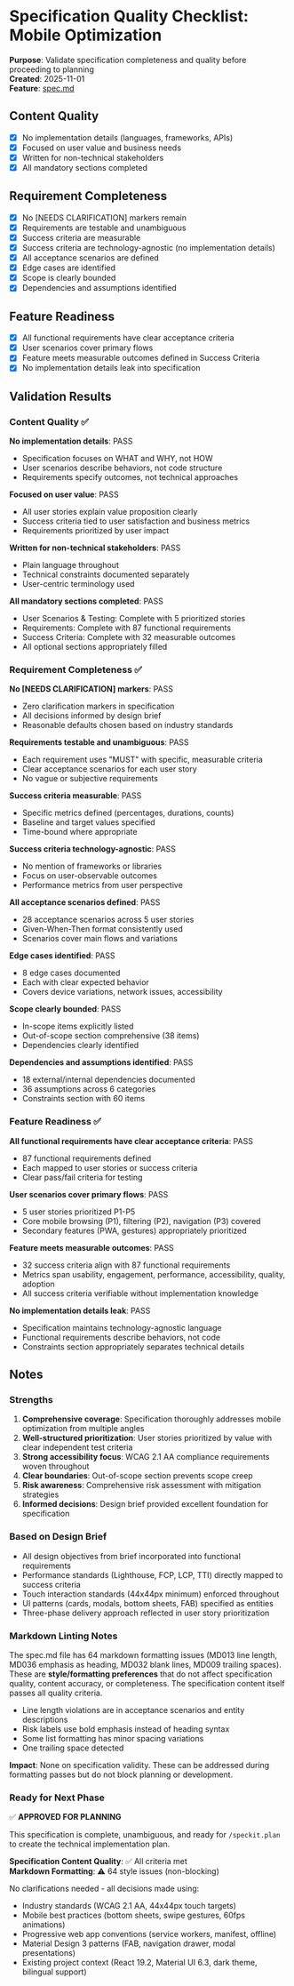 # Specification Quality Checklist: Mobile Optimization

**Purpose**: Validate specification completeness and quality before proceeding to planning  
**Created**: 2025-11-01  
**Feature**: [spec.md](../spec.md)

## Content Quality

- [x] No implementation details (languages, frameworks, APIs)
- [x] Focused on user value and business needs
- [x] Written for non-technical stakeholders
- [x] All mandatory sections completed

## Requirement Completeness

- [x] No [NEEDS CLARIFICATION] markers remain
- [x] Requirements are testable and unambiguous
- [x] Success criteria are measurable
- [x] Success criteria are technology-agnostic (no implementation details)
- [x] All acceptance scenarios are defined
- [x] Edge cases are identified
- [x] Scope is clearly bounded
- [x] Dependencies and assumptions identified

## Feature Readiness

- [x] All functional requirements have clear acceptance criteria
- [x] User scenarios cover primary flows
- [x] Feature meets measurable outcomes defined in Success Criteria
- [x] No implementation details leak into specification

## Validation Results

### Content Quality ✅

**No implementation details**: PASS
- Specification focuses on WHAT and WHY, not HOW
- User scenarios describe behaviors, not code structure
- Requirements specify outcomes, not technical approaches

**Focused on user value**: PASS
- All user stories explain value proposition clearly
- Success criteria tied to user satisfaction and business metrics
- Requirements prioritized by user impact

**Written for non-technical stakeholders**: PASS
- Plain language throughout
- Technical constraints documented separately
- User-centric terminology used

**All mandatory sections completed**: PASS
- User Scenarios & Testing: Complete with 5 prioritized stories
- Requirements: Complete with 87 functional requirements
- Success Criteria: Complete with 32 measurable outcomes
- All optional sections appropriately filled

### Requirement Completeness ✅

**No [NEEDS CLARIFICATION] markers**: PASS
- Zero clarification markers in specification
- All decisions informed by design brief
- Reasonable defaults chosen based on industry standards

**Requirements testable and unambiguous**: PASS
- Each requirement uses "MUST" with specific, measurable criteria
- Clear acceptance scenarios for each user story
- No vague or subjective requirements

**Success criteria measurable**: PASS
- Specific metrics defined (percentages, durations, counts)
- Baseline and target values specified
- Time-bound where appropriate

**Success criteria technology-agnostic**: PASS
- No mention of frameworks or libraries
- Focus on user-observable outcomes
- Performance metrics from user perspective

**All acceptance scenarios defined**: PASS
- 28 acceptance scenarios across 5 user stories
- Given-When-Then format consistently used
- Scenarios cover main flows and variations

**Edge cases identified**: PASS
- 8 edge cases documented
- Each with clear expected behavior
- Covers device variations, network issues, accessibility

**Scope clearly bounded**: PASS
- In-scope items explicitly listed
- Out-of-scope section comprehensive (38 items)
- Dependencies clearly identified

**Dependencies and assumptions identified**: PASS
- 18 external/internal dependencies documented
- 36 assumptions across 6 categories
- Constraints section with 60 items

### Feature Readiness ✅

**All functional requirements have clear acceptance criteria**: PASS
- 87 functional requirements defined
- Each mapped to user stories or success criteria
- Clear pass/fail criteria for testing

**User scenarios cover primary flows**: PASS
- 5 user stories prioritized P1-P5
- Core mobile browsing (P1), filtering (P2), navigation (P3) covered
- Secondary features (PWA, gestures) appropriately prioritized

**Feature meets measurable outcomes**: PASS
- 32 success criteria align with 87 functional requirements
- Metrics span usability, engagement, performance, accessibility, quality, adoption
- All success criteria verifiable without implementation knowledge

**No implementation details leak**: PASS
- Specification maintains technology-agnostic language
- Functional requirements describe behaviors, not code
- Constraints section appropriately separates technical details

## Notes

### Strengths

1. **Comprehensive coverage**: Specification thoroughly addresses mobile optimization from multiple angles
2. **Well-structured prioritization**: User stories prioritized by value with clear independent test criteria
3. **Strong accessibility focus**: WCAG 2.1 AA compliance requirements woven throughout
4. **Clear boundaries**: Out-of-scope section prevents scope creep
5. **Risk awareness**: Comprehensive risk assessment with mitigation strategies
6. **Informed decisions**: Design brief provided excellent foundation for specification

### Based on Design Brief

- All design objectives from brief incorporated into functional requirements
- Performance standards (Lighthouse, FCP, LCP, TTI) directly mapped to success criteria
- Touch interaction standards (44x44px minimum) enforced throughout
- UI patterns (cards, modals, bottom sheets, FAB) specified as entities
- Three-phase delivery approach reflected in user story prioritization

### Markdown Linting Notes

The spec.md file has 64 markdown formatting issues (MD013 line length, MD036 emphasis as heading, MD032 blank lines, MD009 trailing spaces). These are **style/formatting preferences** that do not affect specification quality, content accuracy, or completeness. The specification content itself passes all quality criteria.

- Line length violations are in acceptance scenarios and entity descriptions
- Risk labels use bold emphasis instead of heading syntax
- Some list formatting has minor spacing variations
- One trailing space detected

**Impact**: None on specification validity. These can be addressed during formatting passes but do not block planning or development.

### Ready for Next Phase

✅ **APPROVED FOR PLANNING**

This specification is complete, unambiguous, and ready for `/speckit.plan` to create the technical implementation plan.

**Specification Content Quality**: ✅ All criteria met  
**Markdown Formatting**: ⚠️ 64 style issues (non-blocking)

No clarifications needed - all decisions made using:

- Industry standards (WCAG 2.1 AA, 44x44px touch targets)
- Mobile best practices (bottom sheets, swipe gestures, 60fps animations)
- Progressive web app conventions (service workers, manifest, offline)
- Material Design 3 patterns (FAB, navigation drawer, modal presentations)
- Existing project context (React 19.2, Material UI 6.3, dark theme, bilingual support)
